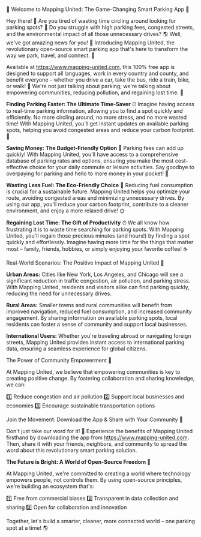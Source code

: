 🚀 Welcome to Mapping United: The Game-Changing Smart Parking App 🚀

Hey there! 👋 Are you tired of wasting time circling around looking for parking spots? 💪 Do you struggle with high parking fees, congested streets, and the environmental impact of all those unnecessary drives? 🌎 Well, we've got amazing news for you! 🎉 Introducing Mapping United, the revolutionary open-source smart parking app that's here to transform the way we park, travel, and connect. 🚀

Available at https://www.mapping-united.com, this 100% free app is designed to support all languages, work in every country and county, and benefit everyone – whether you drive a car, take the bus, ride a train, bike, or walk! 🌈 We're not just talking about parking; we're talking about empowering communities, reducing pollution, and regaining lost time. 💪

**Finding Parking Faster: The Ultimate Time-Saver** ⏰
Imagine having access to real-time parking information, allowing you to find a spot quickly and efficiently. No more circling around, no more stress, and no more wasted time! With Mapping United, you'll get instant updates on available parking spots, helping you avoid congested areas and reduce your carbon footprint. 🌟

**Saving Money: The Budget-Friendly Option** 💸
Parking fees can add up quickly! With Mapping United, you'll have access to a comprehensive database of parking rates and options, ensuring you make the most cost-effective choice for your daily commute or leisure activities. Say goodbye to overpaying for parking and hello to more money in your pocket! 🎉

**Wasting Less Fuel: The Eco-Friendly Choice** 🚗
Reducing fuel consumption is crucial for a sustainable future. Mapping United helps you optimize your route, avoiding congested areas and minimizing unnecessary drives. By using our app, you'll reduce your carbon footprint, contribute to a cleaner environment, and enjoy a more relaxed drive! 🌞

**Regaining Lost Time: The Gift of Productivity** ⏰
We all know how frustrating it is to waste time searching for parking spots. With Mapping United, you'll regain those precious minutes (and hours!) by finding a spot quickly and effortlessly. Imagine having more time for the things that matter most – family, friends, hobbies, or simply enjoying your favorite coffee! ☕️

Real-World Scenarios: The Positive Impact of Mapping United 🌟

**Urban Areas:** Cities like New York, Los Angeles, and Chicago will see a significant reduction in traffic congestion, air pollution, and parking stress. With Mapping United, residents and visitors alike can find parking quickly, reducing the need for unnecessary drives.

**Rural Areas:** Smaller towns and rural communities will benefit from improved navigation, reduced fuel consumption, and increased community engagement. By sharing information on available parking spots, local residents can foster a sense of community and support local businesses.

**International Users:** Whether you're traveling abroad or navigating foreign streets, Mapping United provides instant access to international parking data, ensuring a seamless experience for global citizens.

The Power of Community Empowerment 🌟

At Mapping United, we believe that empowering communities is key to creating positive change. By fostering collaboration and sharing knowledge, we can:

1️⃣ Reduce congestion and air pollution
2️⃣ Support local businesses and economies
3️⃣ Encourage sustainable transportation options

Join the Movement: Download the App & Share with Your Community 📲

Don't just take our word for it! 👀 Experience the benefits of Mapping United firsthand by downloading the app from https://www.mapping-united.com. Then, share it with your friends, neighbors, and community to spread the word about this revolutionary smart parking solution.

**The Future is Bright: A World of Open-Source Freedom 🌟**

At Mapping United, we're committed to creating a world where technology empowers people, not controls them. By using open-source principles, we're building an ecosystem that's:

1️⃣ Free from commercial biases
2️⃣ Transparent in data collection and sharing
3️⃣ Open for collaboration and innovation

Together, let's build a smarter, cleaner, more connected world – one parking spot at a time! 🌎